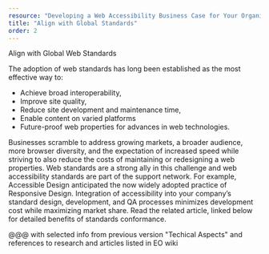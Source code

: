 ```yaml
---
resource: "Developing a Web Accessibility Business Case for Your Organization"
title: "Align with Global Standards"
order: 2
---
```


Align with Global Web Standards

The adoption of web standards has long been established as the most effective way to:

* Achieve broad interoperability,
* Improve site quality,
* Reduce site development and maintenance time,
* Enable content on varied platforms
* Future-proof web properties for advances in web technologies.

Businesses scramble to address growing markets, a broader audience, more browser diversity, and the expectation of increased speed while striving to also reduce the costs of maintaining or redesigning a web properties. Web standards are a strong ally in this challenge and web accessibility standards are part of the support network. For example, Accessible Design anticipated the now widely adopted practice of Responsive Design. Integration of accessibility into your company’s standard design, development, and QA processes minimizes development cost while maximizing market share. Read the related article, linked below for detailed benefits of standards conformance.

@@@ with selected info from previous version "Techical Aspects" and references to research and articles listed in EO wiki

